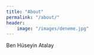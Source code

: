 ```yaml
---
title: "About"
permalink: "/about/"
header:
    image: "/images/deneme.jpg"
---
```


Ben Hüseyin Atalay